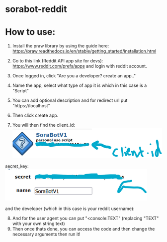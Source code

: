 # sorabot-reddit 

# How to use:

1) Install the praw library by using the guide here: https://praw.readthedocs.io/en/stable/getting_started/installation.html

2) Go to this link (Reddit API app site for devs): https://www.reddit.com/prefs/apps and login with reddit account.
3) Once logged in, click "Are you a developer? create an app.."
4)  Name the app, select what type of app it is which in this case is a "Script"
5)  You can add optional description and for redirect url put "https://localhost"
6)  Then click create app.
7)  You will then find the client_id:
![client_id](clientid-redditbot.png)

 secret_key:
   ![secret-key](secret_key-redditbot.png)

and the developer (which in this case is your reddit username):


8) And for the user agent you can put "<console:TEXT" (replacing "TEXT" with your own string text)
9) Then once thats done, you can access the code and then change the necessary arguments then run it!
